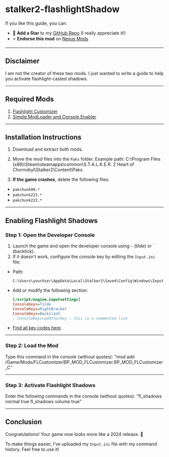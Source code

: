 # stalker2-flashlightShadow

If you like this guide, you can:
- 🌟 **Add a Star** to my [GitHub Repo](#) (I really appreciate it!)
- ⭐ **Endorse this mod** on [Nexus Mods](#)

---

## **Disclaimer**
I am not the creator of these two mods. I just wanted to write a guide to help you activate flashlight-casted shadows.

---

## **Required Mods**
1. [Flashlight Customizer](#)
2. [Simple ModLoader and Console Enabler](#)

---

## **Installation Instructions**

1. Download and extract both mods.
2. Move the mod files into the `Paks` folder. Example path:
C:\Program Files (x86)\Steam\steamapps\common\S.T.A.L.K.E.R. 2 Heart of Chornobyl\Stalker2\Content\Paks

3. **If the game crashes**, delete the following files:
- `pakchunk99.*`
- `pakchunk221.*`
- `pakchunk222.*`

---

## **Enabling Flashlight Shadows**

### **Step 1: Open the Developer Console**
1. Launch the game and open the developer console using `~` (tilde) or `` ` `` (backtick).
2. If it doesn't work, configure the console key by editing the `Input.ini` file:
- Path:
  ```
  C:\Users\yourUser\AppData\Local\Stalker2\Saved\Config\Windows\Input.ini
  ```
- Add or modify the following section:
  ```ini
  [/script/engine.inputsettings]
  ConsoleKeys=Tilde
  ConsoleKeys=RightBracket
  ConsoleKeys=Backslash
  ; ConsoleKeys=addYourKey ; this is a commented line
  ```
- [Find all key codes here](https://nerivec.github.io/old-ue4-wiki/pages/list-of-keygamepad-input-names.html).

---

### **Step 2: Load the Mod**
Type this command in the console (without quotes):
"mod add /Game/Mods/FLCustomizer/BP_MOD_FLCustomizer.BP_MOD_FLCustomizer_C"

---

### **Step 3: Activate Flashlight Shadows**
Enter the following commands in the console (without quotes):
"fl_shadows normal true fl_shadows volume true"

---

## **Conclusion**
Congratulations! Your game now looks more like a 2024 release. 🎉

To make things easier, I’ve uploaded my `Input.ini` file with my command history. Feel free to use it!
